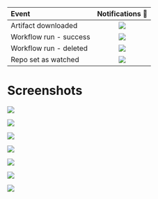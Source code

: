 |Event| Notifications 🔔                                                                                                                                |
|:-----------------------|:-----------------------------------------------------------------------------------------------------------------------------------------------:|
| Artifact downloaded    | ![](https://github.com/arononak/github-actions-gnome-extension/blob/main/docs/notification/notification_artifact_downloaded.png?raw=true)       |
| Workflow run - success | ![](https://github.com/arononak/github-actions-gnome-extension/blob/main/docs/notification/notification_run_success.png?raw=true)               |
| Workflow run - deleted | ![](https://github.com/arononak/github-actions-gnome-extension/blob/main/docs/notification/notification_run_deleted.png?raw=true)               |
| Repo set as watched    | ![](https://github.com/arononak/github-actions-gnome-extension/blob/main/docs/notification/notification_repo_watched.png?raw=true)              |

# Screenshots

![](https://github.com/arononak/github-actions-gnome-extension/blob/main/docs/preview/preview.png?raw=true)

![](https://github.com/arononak/github-actions-gnome-extension/blob/main/docs/preview/preview2.png?raw=true)

![](https://github.com/arononak/github-actions-gnome-extension/blob/main/docs/preview/preview3.png?raw=true)

![](https://github.com/arononak/github-actions-gnome-extension/blob/main/docs/preview/preview4.png?raw=true)

![](https://github.com/arononak/github-actions-gnome-extension/blob/main/docs/preview/preview5.png?raw=true)

![](https://github.com/arononak/github-actions-gnome-extension/blob/main/docs/preview/preview6.png?raw=true)

![](https://github.com/arononak/github-actions-gnome-extension/blob/main/docs/preview/preview7.png?raw=true)

